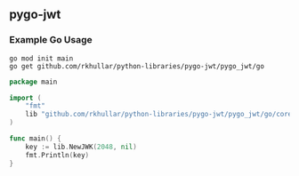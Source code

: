 ## pygo-jwt

### Example Go Usage

```shell
go mod init main
go get github.com/rkhullar/python-libraries/pygo-jwt/pygo_jwt/go
```

```go
package main

import (
	"fmt"
	lib "github.com/rkhullar/python-libraries/pygo-jwt/pygo_jwt/go/core"
)

func main() {
	key := lib.NewJWK(2048, nil)
	fmt.Println(key)
}
```
